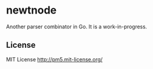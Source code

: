 
newtnode
========

Another parser combinator in Go.  It is a work-in-progress.

License
-------

MIT License <http://pm5.mit-license.org/>
